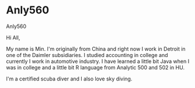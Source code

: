 # Anly560
Anly560

Hi All,

My name is Min. I'm originally from China and right now I work in Detroit in one of the Daimler subsidiaries. I studied accounting in college and currently I work in automotive industry. I have learned a little bit Java when I was in college and a little bit R language from Analytic 500 and 502 in HU. 

I'm a certified scuba diver and I also love sky diving. 
